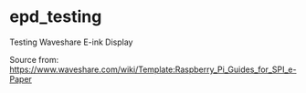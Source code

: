 # epd_testing
Testing Waveshare E-ink Display

Source from: https://www.waveshare.com/wiki/Template:Raspberry_Pi_Guides_for_SPI_e-Paper
